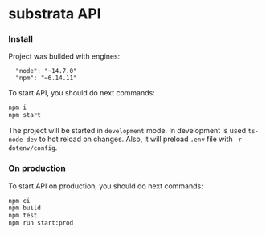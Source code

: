 # substrata API

### Install

Project was builded with engines:
```
  "node": "~14.7.0"
  "npm": "~6.14.11"
```

To start API, you should do next commands:
```bash
npm i
npm start
```
The project will be started in `development` mode.
In development is used `ts-node-dev` to hot reload on changes.
Also, it will preload `.env` file with `-r dotenv/config`.

### On production

To start API on production, you should do next commands:
```bash
npm ci
npm build
npm test
npm run start:prod
```

